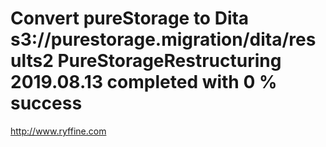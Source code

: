 # Convert pureStorage to Dita s3://purestorage.migration/dita/results2 PureStorageRestructuring 2019.08.13 completed with 0 % success



http://www.ryffine.com
